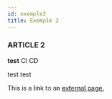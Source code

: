 ```yaml
---
id: exemple2
title: Exemple 2
---
```



### ARTICLE 2

**test** CI CD 


test test 

This is a link to an [external page.](http://www.example.com)
